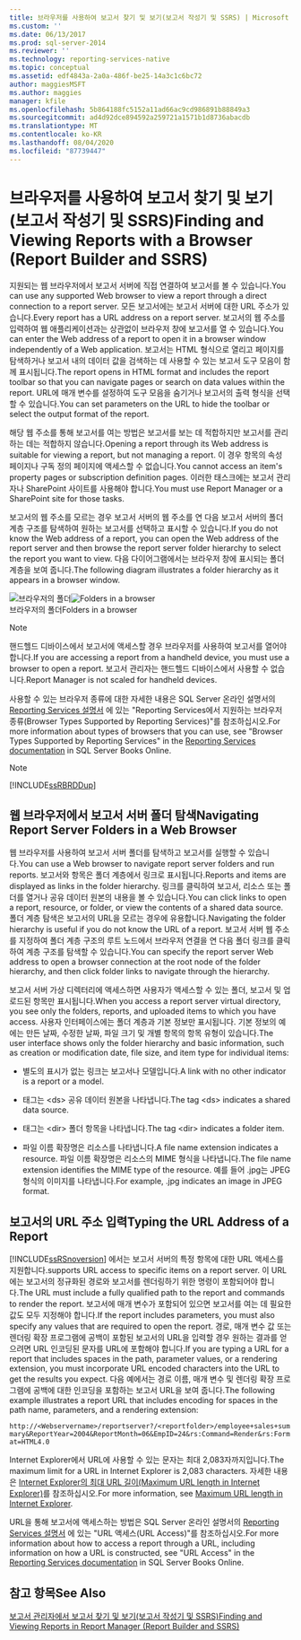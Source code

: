 ```yaml
---
title: 브라우저를 사용하여 보고서 찾기 및 보기(보고서 작성기 및 SSRS) | Microsoft Docs
ms.custom: ''
ms.date: 06/13/2017
ms.prod: sql-server-2014
ms.reviewer: ''
ms.technology: reporting-services-native
ms.topic: conceptual
ms.assetid: edf4843a-2a0a-486f-be25-14a3c1c6bc72
author: maggiesMSFT
ms.author: maggies
manager: kfile
ms.openlocfilehash: 5b864188fc5152a11ad66ac9cd986891b88849a3
ms.sourcegitcommit: ad4d92dce894592a259721a1571b1d8736abacdb
ms.translationtype: MT
ms.contentlocale: ko-KR
ms.lasthandoff: 08/04/2020
ms.locfileid: "87739447"
---
```

# <a name="finding-and-viewing-reports-with-a-browser-report-builder-and-ssrs"></a><span data-ttu-id="74e4b-102">브라우저를 사용하여 보고서 찾기 및 보기(보고서 작성기 및 SSRS)</span><span class="sxs-lookup"><span data-stu-id="74e4b-102">Finding and Viewing Reports with a Browser (Report Builder and SSRS)</span></span>
  <span data-ttu-id="74e4b-103">지원되는 웹 브라우저에서 보고서 서버에 직접 연결하여 보고서를 볼 수 있습니다.</span><span class="sxs-lookup"><span data-stu-id="74e4b-103">You can use any supported Web browser to view a report through a direct connection to a report server.</span></span> <span data-ttu-id="74e4b-104">모든 보고서에는 보고서 서버에 대한 URL 주소가 있습니다.</span><span class="sxs-lookup"><span data-stu-id="74e4b-104">Every report has a URL address on a report server.</span></span> <span data-ttu-id="74e4b-105">보고서의 웹 주소를 입력하여 웹 애플리케이션과는 상관없이 브라우저 창에 보고서를 열 수 있습니다.</span><span class="sxs-lookup"><span data-stu-id="74e4b-105">You can enter the Web address of a report to open it in a browser window independently of a Web application.</span></span> <span data-ttu-id="74e4b-106">보고서는 HTML 형식으로 열리고 페이지를 탐색하거나 보고서 내의 데이터 값을 검색하는 데 사용할 수 있는 보고서 도구 모음이 함께 표시됩니다.</span><span class="sxs-lookup"><span data-stu-id="74e4b-106">The report opens in HTML format and includes the report toolbar so that you can navigate pages or search on data values within the report.</span></span> <span data-ttu-id="74e4b-107">URL에 매개 변수를 설정하여 도구 모음을 숨기거나 보고서의 출력 형식을 선택할 수 있습니다.</span><span class="sxs-lookup"><span data-stu-id="74e4b-107">You can set parameters on the URL to hide the toolbar or select the output format of the report.</span></span>  
  
 <span data-ttu-id="74e4b-108">해당 웹 주소를 통해 보고서를 여는 방법은 보고서를 보는 데 적합하지만 보고서를 관리하는 데는 적합하지 않습니다.</span><span class="sxs-lookup"><span data-stu-id="74e4b-108">Opening a report through its Web address is suitable for viewing a report, but not managing a report.</span></span> <span data-ttu-id="74e4b-109">이 경우 항목의 속성 페이지나 구독 정의 페이지에 액세스할 수 없습니다.</span><span class="sxs-lookup"><span data-stu-id="74e4b-109">You cannot access an item's property pages or subscription definition pages.</span></span> <span data-ttu-id="74e4b-110">이러한 태스크에는 보고서 관리자나 SharePoint 사이트를 사용해야 합니다.</span><span class="sxs-lookup"><span data-stu-id="74e4b-110">You must use Report Manager or a SharePoint site for those tasks.</span></span>  
  
 <span data-ttu-id="74e4b-111">보고서의 웹 주소를 모르는 경우 보고서 서버의 웹 주소를 연 다음 보고서 서버의 폴더 계층 구조를 탐색하여 원하는 보고서를 선택하고 표시할 수 있습니다.</span><span class="sxs-lookup"><span data-stu-id="74e4b-111">If you do not know the Web address of a report, you can open the Web address of the report server and then browse the report server folder hierarchy to select the report you want to view.</span></span> <span data-ttu-id="74e4b-112">다음 다이어그램에서는 브라우저 창에 표시되는 폴더 계층을 보여 줍니다.</span><span class="sxs-lookup"><span data-stu-id="74e4b-112">The following diagram illustrates a folder hierarchy as it appears in a browser window.</span></span>  
  
 <span data-ttu-id="74e4b-113">![브라우저의 폴더](../media/rs-browserfolder.GIF "브라우저의 폴더")</span><span class="sxs-lookup"><span data-stu-id="74e4b-113">![Folders in a browser](../media/rs-browserfolder.GIF "Folders in a browser")</span></span>  
<span data-ttu-id="74e4b-114">브라우저의 폴더</span><span class="sxs-lookup"><span data-stu-id="74e4b-114">Folders in a browser</span></span>  
  
> [!NOTE]  
>  <span data-ttu-id="74e4b-115">핸드헬드 디바이스에서 보고서에 액세스할 경우 브라우저를 사용하여 보고서를 열어야 합니다.</span><span class="sxs-lookup"><span data-stu-id="74e4b-115">If you are accessing a report from a handheld device, you must use a browser to open a report.</span></span> <span data-ttu-id="74e4b-116">보고서 관리자는 핸드헬드 디바이스에서 사용할 수 없습니다.</span><span class="sxs-lookup"><span data-stu-id="74e4b-116">Report Manager is not scaled for handheld devices.</span></span>  
  
 <span data-ttu-id="74e4b-117">사용할 수 있는 브라우저 종류에 대한 자세한 내용은 SQL Server 온라인 설명서의 [Reporting Services 설명서](https://go.microsoft.com/fwlink/?linkid=121312) 에 있는 "Reporting Services에서 지원하는 브라우저 종류(Browser Types Supported by Reporting Services)"를 참조하십시오.</span><span class="sxs-lookup"><span data-stu-id="74e4b-117">For more information about types of browsers that you can use, see "Browser Types Supported by Reporting Services" in the [Reporting Services documentation](https://go.microsoft.com/fwlink/?linkid=121312) in SQL Server Books Online.</span></span>  
  
> [!NOTE]  
>  [!INCLUDE[ssRBRDDup](../../includes/ssrbrddup-md.md)]  
  
## <a name="navigating-report-server-folders-in-a-web-browser"></a><span data-ttu-id="74e4b-118">웹 브라우저에서 보고서 서버 폴더 탐색</span><span class="sxs-lookup"><span data-stu-id="74e4b-118">Navigating Report Server Folders in a Web Browser</span></span>  
 <span data-ttu-id="74e4b-119">웹 브라우저를 사용하여 보고서 서버 폴더를 탐색하고 보고서를 실행할 수 있습니다.</span><span class="sxs-lookup"><span data-stu-id="74e4b-119">You can use a Web browser to navigate report server folders and run reports.</span></span> <span data-ttu-id="74e4b-120">보고서와 항목은 폴더 계층에서 링크로 표시됩니다.</span><span class="sxs-lookup"><span data-stu-id="74e4b-120">Reports and items are displayed as links in the folder hierarchy.</span></span> <span data-ttu-id="74e4b-121">링크를 클릭하여 보고서, 리소스 또는 폴더를 열거나 공유 데이터 원본의 내용을 볼 수 있습니다.</span><span class="sxs-lookup"><span data-stu-id="74e4b-121">You can click links to open a report, resource, or folder, or view the contents of a shared data source.</span></span> <span data-ttu-id="74e4b-122">폴더 계층 탐색은 보고서의 URL을 모르는 경우에 유용합니다.</span><span class="sxs-lookup"><span data-stu-id="74e4b-122">Navigating the folder hierarchy is useful if you do not know the URL of a report.</span></span> <span data-ttu-id="74e4b-123">보고서 서버 웹 주소를 지정하여 폴더 계층 구조의 루트 노드에서 브라우저 연결을 연 다음 폴더 링크를 클릭하여 계층 구조를 탐색할 수 있습니다.</span><span class="sxs-lookup"><span data-stu-id="74e4b-123">You can specify the report server Web address to open a browser connection at the root node of the folder hierarchy, and then click folder links to navigate through the hierarchy.</span></span>  
  
 <span data-ttu-id="74e4b-124">보고서 서버 가상 디렉터리에 액세스하면 사용자가 액세스할 수 있는 폴더, 보고서 및 업로드된 항목만 표시됩니다.</span><span class="sxs-lookup"><span data-stu-id="74e4b-124">When you access a report server virtual directory, you see only the folders, reports, and uploaded items to which you have access.</span></span> <span data-ttu-id="74e4b-125">사용자 인터페이스에는 폴더 계층과 기본 정보만 표시됩니다. 기본 정보의 예에는 만든 날짜, 수정한 날짜, 파일 크기 및 개별 항목의 항목 유형이 있습니다.</span><span class="sxs-lookup"><span data-stu-id="74e4b-125">The user interface shows only the folder hierarchy and basic information, such as creation or modification date, file size, and item type for individual items:</span></span>  
  
-   <span data-ttu-id="74e4b-126">별도의 표시가 없는 링크는 보고서나 모델입니다.</span><span class="sxs-lookup"><span data-stu-id="74e4b-126">A link with no other indicator is a report or a model.</span></span>  
  
-   <span data-ttu-id="74e4b-127">태그는 \<ds> 공유 데이터 원본을 나타냅니다.</span><span class="sxs-lookup"><span data-stu-id="74e4b-127">The tag \<ds> indicates a shared data source.</span></span>  
  
-   <span data-ttu-id="74e4b-128">태그는 \<dir> 폴더 항목을 나타냅니다.</span><span class="sxs-lookup"><span data-stu-id="74e4b-128">The tag \<dir> indicates a folder item.</span></span>  
  
-   <span data-ttu-id="74e4b-129">파일 이름 확장명은 리소스를 나타냅니다.</span><span class="sxs-lookup"><span data-stu-id="74e4b-129">A file name extension indicates a resource.</span></span> <span data-ttu-id="74e4b-130">파일 이름 확장명은 리소스의 MIME 형식을 나타냅니다.</span><span class="sxs-lookup"><span data-stu-id="74e4b-130">The file name extension identifies the MIME type of the resource.</span></span> <span data-ttu-id="74e4b-131">예를 들어 .jpg는 JPEG 형식의 이미지를 나타냅니다.</span><span class="sxs-lookup"><span data-stu-id="74e4b-131">For example, .jpg indicates an image in JPEG format.</span></span>  
  
## <a name="typing-the-url-address-of-a-report"></a><span data-ttu-id="74e4b-132">보고서의 URL 주소 입력</span><span class="sxs-lookup"><span data-stu-id="74e4b-132">Typing the URL Address of a Report</span></span>  
 [!INCLUDE[ssRSnoversion](../../includes/ssrsnoversion-md.md)] <span data-ttu-id="74e4b-133">에서는 보고서 서버의 특정 항목에 대한 URL 액세스를 지원합니다.</span><span class="sxs-lookup"><span data-stu-id="74e4b-133">supports URL access to specific items on a report server.</span></span> <span data-ttu-id="74e4b-134">이 URL에는 보고서의 정규화된 경로와 보고서를 렌더링하기 위한 명령이 포함되어야 합니다.</span><span class="sxs-lookup"><span data-stu-id="74e4b-134">The URL must include a fully qualified path to the report and commands to render the report.</span></span> <span data-ttu-id="74e4b-135">보고서에 매개 변수가 포함되어 있으면 보고서를 여는 데 필요한 값도 모두 지정해야 합니다.</span><span class="sxs-lookup"><span data-stu-id="74e4b-135">If the report includes parameters, you must also specify any values that are required to open the report.</span></span> <span data-ttu-id="74e4b-136">경로, 매개 변수 값 또는 렌더링 확장 프로그램에 공백이 포함된 보고서의 URL을 입력할 경우 원하는 결과를 얻으려면 URL 인코딩된 문자를 URL에 포함해야 합니다.</span><span class="sxs-lookup"><span data-stu-id="74e4b-136">If you are typing a URL for a report that includes spaces in the path, parameter values, or a rendering extension, you must incorporate URL encoded characters into the URL to get the results you expect.</span></span> <span data-ttu-id="74e4b-137">다음 예에서는 경로 이름, 매개 변수 및 렌더링 확장 프로그램에 공백에 대한 인코딩을 포함하는 보고서 URL을 보여 줍니다.</span><span class="sxs-lookup"><span data-stu-id="74e4b-137">The following example illustrates a report URL that includes encoding for spaces in the path name, parameters, and a rendering extension:</span></span>  
  
 `http://<Webservername>/reportserver?/<reportfolder>/employee+sales+summary&ReportYear=2004&ReportMonth=06&EmpID=24&rs:Command=Render&rs:Format=HTML4.0`  
  
 <span data-ttu-id="74e4b-138">Internet Explorer에서 URL에 사용할 수 있는 문자는 최대 2,083자까지입니다.</span><span class="sxs-lookup"><span data-stu-id="74e4b-138">The maximum limit for a URL in Internet Explorer is 2,083 characters.</span></span> <span data-ttu-id="74e4b-139">자세한 내용은 [Internet Explorer의 최대 URL 길이(Maximum URL length in Internet Explorer)](https://support.microsoft.com/kb/208427)를 참조하십시오.</span><span class="sxs-lookup"><span data-stu-id="74e4b-139">For more information, see [Maximum URL length in Internet Explorer](https://support.microsoft.com/kb/208427).</span></span>  
  
 <span data-ttu-id="74e4b-140">URL을 통해 보고서에 액세스하는 방법은 SQL Server 온라인 설명서의 [Reporting Services 설명서](https://go.microsoft.com/fwlink/?linkid=121312) 에 있는 "URL 액세스(URL Access)"를 참조하십시오.</span><span class="sxs-lookup"><span data-stu-id="74e4b-140">For more information about how to access a report through a URL, including information on how a URL is constructed, see "URL Access" in the [Reporting Services documentation](https://go.microsoft.com/fwlink/?linkid=121312) in SQL Server Books Online.</span></span>  
  
## <a name="see-also"></a><span data-ttu-id="74e4b-141">참고 항목</span><span class="sxs-lookup"><span data-stu-id="74e4b-141">See Also</span></span>  
 [<span data-ttu-id="74e4b-142">보고서 관리자에서 보고서 찾기 및 보기&#40;보고서 작성기 및 SSRS&#41;</span><span class="sxs-lookup"><span data-stu-id="74e4b-142">Finding and Viewing Reports in Report Manager &#40;Report Builder and SSRS&#41;</span></span>](finding-and-viewing-reports-in-the-web-portal-report-builder-and-ssrs.md)  
  
  
